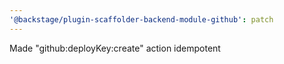 ```yaml
---
'@backstage/plugin-scaffolder-backend-module-github': patch
---
```


Made "github:deployKey:create" action idempotent

